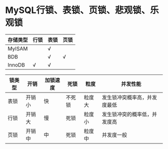 # MySQL行锁、表锁、页锁、悲观锁、乐观锁

存储类型|行锁|表锁|页锁
---|---|---|---
MyISAM||√| 	 
BDB||√|√
InnoDB|√|√|

锁类型|开销|加锁速度|死锁|粒度|并发性能
---|---|---|---|---|---
表锁|开销小|快|不死锁|粒度大|发生锁冲突概率高，并发度最低
行锁|开销大|慢|死锁|粒度小|发生锁冲突的概率低，并发度高
页锁|开销中|中|死锁|粒度中|并发度一般
